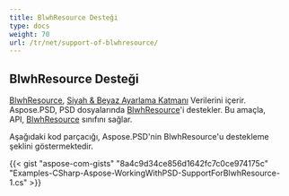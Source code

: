 ```yaml
---
title: BlwhResource Desteği
type: docs
weight: 70
url: /tr/net/support-of-blwhresource/
---
```


## **BlwhResource Desteği**
[BlwhResource](https://reference.aspose.com/psd/net/aspose.psd.fileformats.psd.layers.layerresources/blwhresource), [Siyah & Beyaz Ayarlama Katmanı](https://reference.aspose.com/psd/net/aspose.psd.fileformats.psd.layers.adjustmentlayers/blackwhiteadjustmentlayer) Verilerini içerir. Aspose.PSD, PSD dosyalarında [BlwhResource](https://reference.aspose.com/net/psd/aspose.psd.fileformats.psd.layers.layerresources/blwhresource)'i destekler. Bu amaçla, API, [BlwhResource](https://reference.aspose.com/net/psd/aspose.psd.fileformats.psd.layers.layerresources/blwhresource) sınıfını sağlar.

Aşağıdaki kod parçacığı, Aspose.PSD'nin BlwhResource'u destekleme şeklini göstermektedir.

{{< gist "aspose-com-gists" "8a4c9d34ce856d1642fc7c0ce974175c" "Examples-CSharp-Aspose-WorkingWithPSD-SupportForBlwhResource-1.cs" >}}

